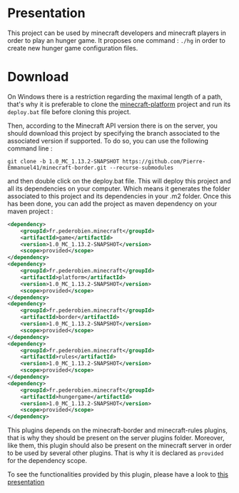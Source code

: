 # Presentation

This project can be used by minecraft developers and minecraft players in order to play an hunger game. It proposes one command : <code>./hg</code> in order to create new hunger game configuration files.

# Download

On Windows there is a restriction regarding the maximal length of a path, that's why it is preferable to clone the [minecraft-platform](https://github.com/Pierre-Emmanuel41/minecraft-game-plateform/blob/master/README.md) project and run its <code>deploy.bat</code> file before cloning this project.

Then, according to the Minecraft API version there is on the server, you should download this project by specifying the branch associated to the associated version if supported. To do so, you can use the following command line :

```git
git clone -b 1.0_MC_1.13.2-SNAPSHOT https://github.com/Pierre-Emmanuel41/minecraft-border.git --recurse-submodules
```

and then double click on the deploy.bat file. This will deploy this project and all its dependencies on your computer. Which means it generates the folder associated to this project and its dependencies in your .m2 folder. Once this has been done, you can add the project as maven dependency on your maven project :

```xml
<dependency>
	<groupId>fr.pederobien.minecraft</groupId>
	<artifactId>game</artifactId>
	<version>1.0_MC_1.13.2-SNAPSHOT</version>
	<scope>provided</scope>
</dependency>
<dependency>
	<groupId>fr.pederobien.minecraft</groupId>
	<artifactId>platform</artifactId>
	<version>1.0_MC_1.13.2-SNAPSHOT</version>
	<scope>provided</scope>
</dependency>
<dependency>
	<groupId>fr.pederobien.minecraft</groupId>
	<artifactId>border</artifactId>
	<version>1.0_MC_1.13.2-SNAPSHOT</version>
	<scope>provided</scope>
</dependency>
<dependency>
	<groupId>fr.pederobien.minecraft</groupId>
	<artifactId>rules</artifactId>
	<version>1.0_MC_1.13.2-SNAPSHOT</version>
	<scope>provided</scope>
</dependency>
<dependency>
	<groupId>fr.pederobien.minecraft</groupId>
	<artifactId>hungergame</artifactId>
	<version>1.0_MC_1.13.2-SNAPSHOT</version>
	<scope>provided</scope>
</dependency>
```

This plugins depends on the minecraft-border and minecraft-rules plugins, that is why they should be present on the server plugins folder. Moreover, like them, this plugin should also be present on the minecraft server in order to be used by several other plugins. That is why it is declared as <code>provided</code> for the dependency scope.

To see the functionalities provided by this plugin, please have a look to [this presentation](https://github.com/Pierre-Emmanuel41/minecraft-hungergame/blob/1.0_MC_1.13.2-SNAPSHOT/Presentation.md)
